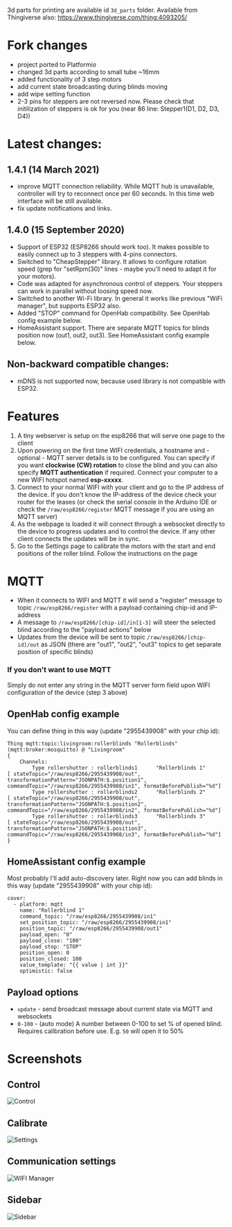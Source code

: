 3d parts for printing are available id `3d_parts` folder. Available from Thingiverse also: https://www.thingiverse.com/thing:4093205/

# Fork changes
- project ported to Platformio
- changed 3d parts according to small tube ~16mm
- added functionality of 3 step motors
- add current state broadcasting during blinds moving
- add wipe setting function
- 2-3 pins for steppers are not reversed now. Please check that initilization of steppers is ok for you (near 86 line: Stepper1(D1, D2, D3, D4))

# Latest changes:
## 1.4.1 (14 March 2021)
  - improve MQTT connection reliability. While MQTT hub is unavailable, controller will try to reconnect once per 60 seconds. In this time web interface will be still available.
  - fix update notifications and links.

## 1.4.0 (15 September 2020)
 - Support of ESP32 (ESP8266 should work too). It makes possible to easily connect up to 3 steppers with 4-pins connectors.
 - Switched to "CheapStepper" library. It allows to configure rotation speed (grep for "setRpm(30)" lines - maybe you'll need to adapt it for your motors).
 - Code was adapted for asynchronous control of steppers. Your steppers can work in parallel without loosing speed now.
 - Switched to another Wi-Fi library. In general it works like previous "WiFi manager", but supports ESP32 also.
 - Added "STOP" command for OpenHab compatibility. See OpenHab config example below.
 - HomeAssistant support. There are separate MQTT topics for blinds position now (out1, out2, out3). See HomeAssistant config example below.
 
## Non-backward compatible changes:
 - mDNS is not supported now, because used library is not compatible with ESP32. 


# Features
 1. A tiny webserver is setup on the esp8266 that will serve one page to the client
 2. Upon powering on the first time WIFI credentials, a hostname and - optional - MQTT server details is to be configured. You can specify if you want **clockwise (CW) rotation** to close the blind and you can also specify **MQTT authentication** if required. Connect your computer to a new WIFI hotspot named **esp-xxxxx**.
 3. Connect to your normal WIFI with your client and go to the IP address of the device. If you don't know the IP-address of the device check your router for the leases (or check the serial console in the Arduino IDE or check the `/raw/esp8266/register` MQTT message if you are using an MQTT server)
 4. As the webpage is loaded it will connect through a websocket directly to the device to progress updates and to control the device. If any other client connects the updates will be in sync.
 5. Go to the Settings page to calibrate the motors with the start and end positions of the roller blind. Follow the instructions on the page

# MQTT
- When it connects to WIFI and MQTT it will send a "register" message to topic `/raw/esp8266/register` with a payload containing chip-id and IP-address
- A message to `/raw/esp8266/[chip-id]/in[1-3]` will steer the selected blind according to the "payload actions" below
- Updates from the device will be sent to topic `/raw/esp8266/[chip-id]/out` as JSON (there are "out1", "out2", "out3" topics to get separate position of specific blinds)

### If you don't want to use MQTT
Simply do not enter any string in the MQTT server form field upon WIFI configuration of the device (step 3 above)

## OpenHab config example
You can define thing in this way (update "2955439908" with your chip id):
```
Thing mqtt:topic:livingroom:rollerblinds "Rollerblinds" (mqtt:broker:mosquitto) @ "Livingroom"
{
    Channels:
        Type rollershutter : rollerblinds1      "Rollerblinds 1"        [ stateTopic="/raw/esp8266/2955439908/out", transformationPattern="JSONPATH:$.position1", commandTopic="/raw/esp8266/2955439908/in1", formatBeforePublish="%d"]
        Type rollershutter : rollerblinds2      "Rollerblinds 2"        [ stateTopic="/raw/esp8266/2955439908/out", transformationPattern="JSONPATH:$.position2", commandTopic="/raw/esp8266/2955439908/in2", formatBeforePublish="%d"]
        Type rollershutter : rollerblinds3      "Rollerblinds 3"        [ stateTopic="/raw/esp8266/2955439908/out", transformationPattern="JSONPATH:$.position3", commandTopic="/raw/esp8266/2955439908/in3", formatBeforePublish="%d"]
}
```

## HomeAssistant config example
Most probably I'll add auto-discovery later. Right now you can add blinds in this way (update "2955439908" with your chip id):
```
cover:
  - platform: mqtt
    name: "Rollerblind 1"
    command_topic: "/raw/esp8266/2955439908/in1"
    set_position_topic: "/raw/esp8266/2955439908/in1"
    position_topic: "/raw/esp8266/2955439908/out1"
    payload_open: "0"
    payload_close: "100"
    payload_stop: "STOP"
    position_open: 0
    position_closed: 100
    value_template: "{{ value | int }}"
    optimistic: false
```


## Payload options
- `update` - send broadcast message about current state via MQTT and websockets
- `0-100` - (auto mode) A number between 0-100 to set % of opened blind. Requires calibration before use. E.g. `50` will open it to 50%

# Screenshots

## Control
![Control](https://user-images.githubusercontent.com/25607714/65042413-7933be00-d961-11e9-915c-1af87957b788.jpg)

## Calibrate
![Settings](https://user-images.githubusercontent.com/25607714/65042412-7933be00-d961-11e9-898c-ac620290863a.jpg)

## Communication settings
 ![WIFI Manager](https://user-images.githubusercontent.com/2181965/37288794-75244c84-2608-11e8-8c27-a17e1e854761.jpg)

## Sidebar
 ![Sidebar](https://user-images.githubusercontent.com/25607714/65042415-79cc5480-d961-11e9-9ee1-4ca9edb15909.jpg)
